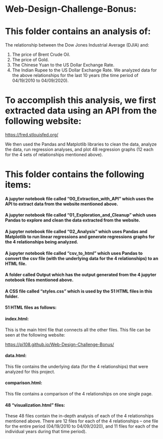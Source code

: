 # Web-Design-Challenge-Bonus:

# This folder contains an analysis of:
The relationship between the Dow Jones Industrial Average (DJIA) and:
1.	The price of Brent Crude Oil. 
2.	The price of Gold.
3.	The Chinese Yuan to the US Dollar Exchange Rate.
4.	The Indian Rupee to the US Dollar Exchange Rate.
We analyzed data for the above relationships for the last 10 years (the time period of 04/19/2010 to 04/09/2020).

# To accomplish this analysis, we first extracted data using an API from the following website:
https://fred.stlouisfed.org/

We then used the Pandas and Matplotlib libraries to clean the data, analyze the data, run regression analyses, and plot 48 regression graphs (12 each for the 4 sets of relationships mentioned above). 

# This folder contains the following items:
#### A jupyter notebook file called “00_Extraction_with_API” which uses the API to extract data from the website mentioned above.
#### A jupyter notebook file called “01_Exploration_and_Cleanup” which uses Pandas to explore and clean the data extracted from the website.
#### A jupyter notebook file called “02_Analysis” which uses Pandas and Matplotlib to run linear regressions and generate regressions graphs for the 4 relationships being analyzed.
#### A jupyter notebook file called “csv_to_html” which uses Pandas to convert the csv file (with the underlying data for the 4 relationships) to an HTML file. 
#### A folder called Output which  has the output generated from the 4 jupyter notebook files mentioned above. 
#### A CSS file called “styles.css” which is used by the 51 HTML files in this folder.
#### 51 HTML files as follows:
#### index.html: 
This is the main html file that connects all the other files. This file can be seen at the following website:

https://pi108.github.io/Web-Design-Challenge-Bonus/
#### data.html: 
This file contains the underlying data (for the 4 relationships) that were analyzed for this project.
#### comparison.html:
This file contains a comparison of the 4 relationships on one single page.
#### 48 “visualization.html” files: 
These 48 files contain the in-depth analysis of each of the 4 relationships mentioned above.
There are 12 files for each of the 4 relationships – one file for the entire period (04/19/2010 to 04/09/2020), and 11 files for each of the individual years during that time period).
